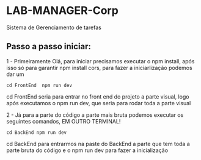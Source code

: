 # LAB-MANAGER-Corp
Sistema de Gerenciamento de tarefas


## Passo a passo iniciar:

1 - Primeiramente Olá, para iniciar precisamos executar o npm install, após isso só para garantir npm install cors, para fazer a iniciarlização podemos dar um

 `
 cd FrontEnd 
 npm run dev
 `

 cd FrontEnd seria para entrar no front end do projeto a parte visual, logo após executamos o npm run dev, que seria para rodar toda a parte visual

 2 - Já para a parte do código a parte mais bruta podemos executar os seguintes comandos, EM OUTRO TERMINAL!

 `
 cd BackEnd
 npm run dev
 `

 cd BackEnd para entrarmos na paste do BackEnd a parte que tem toda a parte bruta do código e o npm run dev para fazer a inicialização
